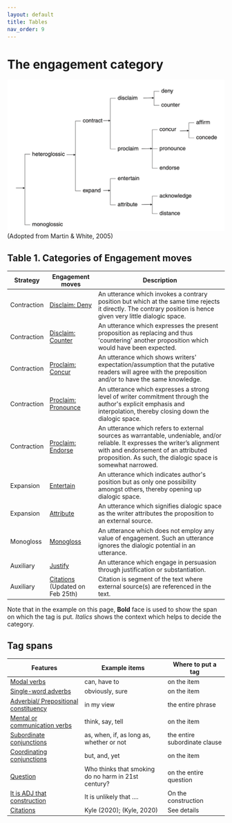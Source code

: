 ```yaml
---
layout: default
title: Tables
nav_order: 9
---
```


# The engagement category

![Figure 2](/figures/FullEngagementtaxonomy.png)
(Adopted from Martin & White, 2005)

## Table 1. Categories of Engagement moves

| Strategy    | Engagement moves                                                                                     | Description                                                                                                                                                                                                                          |
| ----------- | ---------------------------------------------------------------------------------------------------- | ------------------------------------------------------------------------------------------------------------------------------------------------------------------------------------------------------------------------------------ |
| Contraction | [Disclaim: Deny](2_Part1_Understanding_Engagement.md#disclaim-deny)                                  | An utterance which invokes a contrary position but which at the same time rejects it directly. The contrary position is hence given very little dialogic space.                                                                      |
| Contraction | [Disclaim: Counter](2_Part1_Understanding_Engagement.md#disclaim-counter)                            | An utterance which expresses the present proposition as replacing and thus 'countering' another proposition which would have been expected.                                                                                          |
| Contraction | [Proclaim: Concur](2_Part1_Understanding_Engagement.md#proclaim-concur)                              | An utterance which shows writers' expectation/assumption that the putative readers will agree with the preposition and/or to have the same knowledge.                                                                                |
| Contraction | [Proclaim: Pronounce](2_Part1_Understanding_Engagement.md#proclaim-pronounce)                        | An utterance which expresses a strong level of writer commitment through the author's explicit emphasis and interpolation, thereby closing down the dialogic space.                                                                  |
| Contraction | [Proclaim: Endorse](2_Part1_Understanding_Engagement.md#proclaim-endorse)                            | An utterance which refers to external sources as warrantable, undeniable,  and/or reliable. It expresses the writer’s alignment with and endorsement of an attributed proposition. As such, the dialogic space is somewhat narrowed. |
| Expansion   | [Entertain](2_Part1_Understanding_Engagement.md#entertain)                                           | An utterance which indicates author's position but as only one possibility amongst others, thereby opening up dialogic space.                                                                                                        |
| Expansion   | [Attribute](2_Part1_Understanding_Engagement.md#attribute)                                           | An utterance which signifies dialogic space as the writer attributes the proposition to an external source.                                                                                                                          |
| Monogloss   | [Monogloss](2_Part1_Understanding_Engagement.md#monogloss)                                           | An utterance which does not employ any value of engagement. Such an utterance ignores the dialogic potential in an utterance.                                                                                                        |
| Auxiliary   | [Justify](2_Part1_Understanding_Engagement.md#justify)                                               | An utterance which engage in persuasion through justification or substantiation.                                                                                                                                                     |
| Auxiliary   | [Citations](2_Part1_Understanding_Engagement.md#citations-updated-on-feb-25th) (Updated on Feb 25th) | Citation is segment of the text where external source(s) are referenced in the text.                                                                                                                                                 |

Note that in the example on this page, **Bold** face is used to show the span on which the tag is put. *Italics* shows the context which helps to decide the category.


## Tag spans

| Features                                                                                                                              | Example items                                       | Where to put a tag            |
| ------------------------------------------------------------------------------------------------------------------------------------- | --------------------------------------------------- | ----------------------------- |
| [Modal verbs](4_Part3_tag_spans.md#modal-verbs)                                                                                       | can, have to                                        | on the item                   |
| [Single-word adverbs](4_Part3_tag_spans.md#single-word-adverbs)                                                                       | obviously, sure                                     | on the item                   |
| [Adverbial/ Prepositional constituency](4_Part3_tag_spans.md#multi-word-adverbs-adverbial-and-prepositional-constituency)             | in my view                                          | the entire phrase             |
| [Mental or communication verbs](4_Part3_tag_spans.md#mental-or-communication-verbs)                                                   | think, say, tell                                    | on the item                   |
| [Subordinate conjunctions](4_Part3_tag_spans.md#subordinate-clauseincluding-both-single-word-and-multi-word-subordinate-conjunctions) | as, when, if, as long as, whether or not            | the entire subordinate clause |
| [Coordinating conjunctions](4_Part3_tag_spans.md#coordinating-conjunctions)                                                           | but, and, yet                                       | on the item                   |
| [Question](4_Part3_tag_spans.md#questions)                                                                                            | Who thinks that smoking do no harm in 21st century? | on the entire question        |
| [It is ADJ that construction](4_Part3_tag_spans.md#it-is-adj-that-interpersonal-metaphor)                                             | It is unlikely that ....                            | On the construction           |
| [Citations](4_Part3_tag_spans.md#citations)                                                                                           | Kyle (2020); (Kyle, 2020)                           | See details                   |
